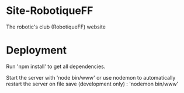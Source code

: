 # Site-RobotiqueFF

The robotic's club (RobotiqueFF) website 

# Deployment
 
Run 'npm install' to get all dependencies.

Start the server with 'node bin/www' or use nodemon to automatically restart the server on file save (development only) : 'nodemon bin/www'

